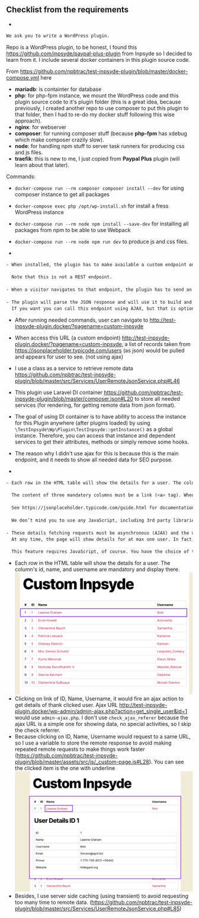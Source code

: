 ## Checklist from the requirements
-
```html
We ask you to write a WordPress plugin.
```
    
Repo is a WordPress plugin, to be honest, I found this https://github.com/inpsyde/paypal-plus-plugin from Inpsyde so I decided to learn from it. I include several docker containers in this plugin source code.

From https://github.com/npbtrac/test-inpsyde-plugin/blob/master/docker-compose.yml here
  - **mariadb**: is containter for database
  - **php**: for php-fpm instance, we mount the WordPress code and this plugin source code to it's plugin folder (this is a great idea, because previously, I created another repo to use composer to put this plugin to that folder, then I had to re-do my docker stuff following this wise approach).
  - **nginx**: for webserver
  - **composer**: for running composer stuff (because **php-fpm** has xdebug which make composer crazily slow).
  - **node**: for handling npm stuff to server task runners for producing css and js files.
  - **traefik**: this is new to me, I just copied from **Paypal Plus** plugin (will learn about that later).

Commands:
  - `docker-compose run --rm composer composer install --dev` for using composer instance to get all packages
  - `docker-compose exec php /opt/wp-install.sh` for install a fress WordPress instance
  - `docker-compose run --rm node npm install --save-dev` for installing all packages from npm to be able to use Webpack
  - `docker-compose run --rm node npm run dev` to produce js and css files.
  
-
```html
- When installed, the plugin has to make available a custom endpoint on the WordPress site. With “custom endpoint” we mean an arbitrary URL not recognized by WP as a standard URL, like a permalink or so.

  Note that this is not a REST endpoint.

- When a visitor navigates to that endpoint, the plugin has to send an HTTP request to a REST API endpoint. The API is available at https://jsonplaceholder.typicode.com and the endpoint to call is /users (https://jsonplaceholder.typicode.com/users) - **Done**

- The plugin will parse the JSON response and will use it to build and display an HTML table.
  If you want you can call this endpoint using AJAX, but that is optional.
``` 
- After running needed commands, user can navigate to http://test-inpsyde-plugin.docker/?pagename=custom-inpsyde
- When access this URL (a custom endpoint) http://test-inpsyde-plugin.docker/?pagename=custom-inpsyde, a list of records taken from https://jsonplaceholder.typicode.com/users (as json) would be pulled and appears for user to see. (not using ajax)
- I use a class as a service to retrieve remote data https://github.com/npbtrac/test-inpsyde-plugin/blob/master/src/Services/UserRemoteJsonService.php#L46
- This plugin use Laravel DI container https://github.com/npbtrac/test-inpsyde-plugin/blob/master/composer.json#L20 to store all needed services (for rendering, for getting remote data from json format).
- The goal of using DI container is to have ability to access the instance for this Plugin anywhere (after plugins loaded) by using `\TestInpsyde\Wp\Plugin\TestInpsyde::getInstance()` as a global instance. Therefore, you can access that instance and dependent services to get their attributes, methods or simply remove some hooks.
- The reason why I didn't use ajax for this is because this is the main endpoint, and it needs to show all needed data for SEO purpose.

-
```html
- Each row in the HTML table will show the details for a user. The column's id, name, and username are mandatory, but you can show more details if you want.
 
  The content of three mandatory columns must be a link (<a> tag). When a visitor clicks any of these links, the details of that user must be shown. For that, the plugin will do another API request to the user-details endpoint.
  
  See https://jsonplaceholder.typicode.com/guide.html for documentation.
  
  We don’t mind you to use any JavaScript, including 3rd party libraries, to improve the table look and feel. Things like client-side ordering and filtering, for example, are ok but not required.
  
- These details fetching requests must be asynchronous (AJAX) and the user details will be shown without reloading the page.
  At any time, the page will show details for at max one user. In fact, at every link click, a new user detail will load, replacing the one currently shown.
  
  This feature requires JavaScript, of course. You have the choice of technology to use. To make some examples, the code could be written in vanilla ES5 code, using 3rd party libraries like jQuery or whatnot, or implemented with vanilla modern JS, or TypeScript, React, Svelte, etc...

```
- Each row in the HTML table will show the details for a user. The column's id, name, and username are mandatory and display there.
![Showing list of users with id, name, and username on each item](img/user-list.png)
- Clicking on link of ID, Name, Username, it would fire an ajax action to get details of thank clicked user. Ajax URL http://test-inpsyde-plugin.docker/wp-admin/admin-ajax.php?action=get_single_user&id=1 would use `admin-ajax.php`. I don't use `check_ajax_referer` because the ajax URL is a simple one for showing data, no special activities, so I skip the check referrer.
- Because clicking on ID, Name, Username would request to a same URL, so I use a variable to store the remote response to avoid making repeated remote requests to make things work faster (https://github.com/npbtrac/test-inpsyde-plugin/blob/master/assets/src/js/_custom-page.js#L28). You can see the clicked item is the one with underline
![Clicked item](img/clicked-item.png)
- Besides, I use server side caching (using transient) to avoid requesting too many time to remote data. (https://github.com/npbtrac/test-inpsyde-plugin/blob/master/src/Services/UserRemoteJsonService.php#L85)